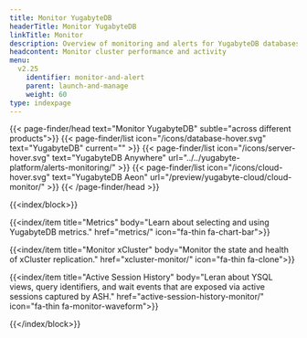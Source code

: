 ```yaml
---
title: Monitor YugabyteDB
headerTitle: Monitor YugabyteDB
linkTitle: Monitor
description: Overview of monitoring and alerts for YugabyteDB databases
headcontent: Monitor cluster performance and activity
menu:
  v2.25
    identifier: monitor-and-alert
    parent: launch-and-manage
    weight: 60
type: indexpage
---
```


{{< page-finder/head text="Monitor YugabyteDB" subtle="across different products">}}
  {{< page-finder/list icon="/icons/database-hover.svg" text="YugabyteDB" current="" >}}
  {{< page-finder/list icon="/icons/server-hover.svg" text="YugabyteDB Anywhere" url="../../yugabyte-platform/alerts-monitoring/" >}}
  {{< page-finder/list icon="/icons/cloud-hover.svg" text="YugabyteDB Aeon" url="/preview/yugabyte-cloud/cloud-monitor/" >}}
{{< /page-finder/head >}}

{{<index/block>}}

  {{<index/item
    title="Metrics"
    body="Learn about selecting and using YugabyteDB metrics."
    href="metrics/"
    icon="fa-thin fa-chart-bar">}}

  {{<index/item
    title="Monitor xCluster"
    body="Monitor the state and health of xCluster replication."
    href="xcluster-monitor/"
    icon="fa-thin fa-clone">}}

 {{<index/item
    title="Active Session History"
    body="Leran about YSQL views, query identifiers, and wait events that are exposed via active sessions captured by ASH."
    href="active-session-history-monitor/"
    icon="fa-thin fa-monitor-waveform">}}

{{</index/block>}}
